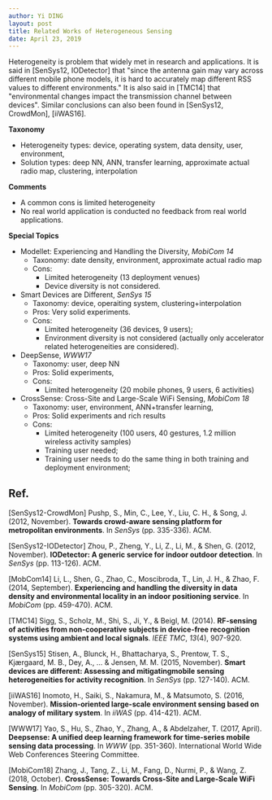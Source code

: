 ```yaml
---
author: Yi DING
layout: post
title: Related Works of Heterogeneous Sensing
date: April 23, 2019
---
```


Heterogeneity is problem that widely met in research and applications. It is said in [SenSys12, IODetector] that "since the antenna gain may vary across different mobile phone models, it is hard to accurately map different RSS values to different environments." It is also said in [TMC14] that "environmental changes impact the transmission channel between devices". Similar conclusions can also been found in [SenSys12, CrowdMon], [iiWAS16].



**Taxonomy**

* Heterogeneity types: device, operating system, data density, user, environment,
* Solution types: deep NN, ANN, transfer learning, approximate actual radio map, clustering, interpolation

**Comments**

* A common cons is limited heterogeneity
* No real world application is conducted no feedback from real world applications.

**Special Topics**

* Modellet: Experiencing and Handling the Diversity, *MobiCom 14*
  * Taxonomy: date density, environment, approximate actual radio map
  * Cons:
    * Limited heterogeneity (13 deployment venues)
    * Device diversity is not considered.
* Smart Devices are Different, *SenSys 15*
  * Taxonomy: device, operaiting system, clustering+interpolation
  * Pros: Very solid experiments.
  * Cons: 
    * Limited heterogeneity (36 devices, 9 users); 
    * Environment diversity is not considered (actually only accelerator related heterogeneities are considered).
* DeepSense, *WWW17*
  * Taxonomy: user, deep NN
  * Pros: Solid experiments, 
  * Cons:
    * Limited heterogeneity (20 mobile phones, 9 users, 6 activities)
* CrossSense: Cross-Site and Large-Scale WiFi Sensing, *MobiCom 18*
  * Taxonomy: user, environment, ANN+transfer learning,
  * Pros: Solid experiments and rich results
  * Cons: 
    * Limited heterogeneity (100 users, 40 gestures, 1.2 million wireless activity samples)
    * Training user needed;
    * Training user needs to do the same thing in both training and deployment environment;

## Ref.

[SenSys12-CrowdMon] Pushp, S., Min, C., Lee, Y., Liu, C. H., & Song, J. (2012, November). **Towards crowd-aware sensing platform for metropolitan environments**. In *SenSys* (pp. 335-336). ACM.

[SenSys12-IODetector] Zhou, P., Zheng, Y., Li, Z., Li, M., & Shen, G. (2012, November). **IODetector: A generic service for indoor outdoor detection**. In *SenSys* (pp. 113-126). ACM.

[MobCom14] Li, L., Shen, G., Zhao, C., Moscibroda, T., Lin, J. H., & Zhao, F. (2014, September). **Experiencing and handling the diversity in data density and environmental locality in an indoor positioning service**. In *MobiCom* (pp. 459-470). ACM.

[TMC14] Sigg, S., Scholz, M., Shi, S., Ji, Y., & Beigl, M. (2014). **RF-sensing of activities from non-cooperative subjects in device-free recognition systems using ambient and local signals**. *IEEE TMC*, *13*(4), 907-920.

[SenSys15] Stisen, A., Blunck, H., Bhattacharya, S., Prentow, T. S., Kjærgaard, M. B., Dey, A., ... & Jensen, M. M. (2015, November). **Smart devices are different: Assessing and mitigatingmobile sensing heterogeneities for activity recognition**. In *SenSys* (pp. 127-140). ACM.

[iiWAS16] Inomoto, H., Saiki, S., Nakamura, M., & Matsumoto, S. (2016, November). **Mission-oriented large-scale environment sensing based on analogy of military system**. In *iiWAS* (pp. 414-421). ACM.

[WWW17] Yao, S., Hu, S., Zhao, Y., Zhang, A., & Abdelzaher, T. (2017, April). **Deepsense: A unified deep learning framework for time-series mobile sensing data processing**. In *WWW* (pp. 351-360). International World Wide Web Conferences Steering Committee.

[MobiCom18] Zhang, J., Tang, Z., Li, M., Fang, D., Nurmi, P., & Wang, Z. (2018, October). **CrossSense: Towards Cross-Site and Large-Scale WiFi Sensing**. In *MobiCom* (pp. 305-320). ACM.





